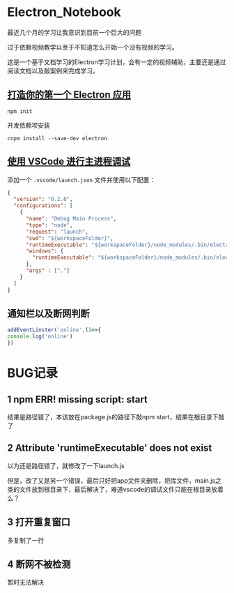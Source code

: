 # Electron_Notebook

最近几个月的学习让我意识到目前一个巨大的问题

过于依赖视频教学以至于不知道怎么开始一个没有视频的学习。

这是一个基于文档学习的Electron学习计划，会有一定的视频辅助，主要还是通过阅读文档以及敲案例来完成学习。



## [打造你的第一个 Electron 应用](https://www.electronjs.org/docs/tutorial/first-app#打造你的第一个-electron-应用)

```
npm init
```

开发依赖项安装

```
cnpm install --save-dev electron
```

## [使用 VSCode 进行主进程调试](https://www.electronjs.org/docs/tutorial/debugging-main-process-vscode#使用-vscode-进行主进程调试)

添加一个 `.vscode/launch.json` 文件并使用以下配置：

```json
{
  "version": "0.2.0",
  "configurations": [
    {
      "name": "Debug Main Process",
      "type": "node",
      "request": "launch",
      "cwd": "${workspaceFolder}",
      "runtimeExecutable": "${workspaceFolder}/node_modules/.bin/electron",
      "windows": {
        "runtimeExecutable": "${workspaceFolder}/node_modules/.bin/electron.cmd"
      },
      "args" : ["."]
    }
  ]
}
```

## 通知栏以及断网判断



```js
addEventLinster('online',()=>{
console.log('online')
})
```



# BUG记录

## 1 npm ERR! missing script: start

结果是路径错了，本该放在package.js的路径下敲npm start，结果在根目录下敲了

## 2 Attribute 'runtimeExecutable' does not exist

以为还是路径错了，就修改了一下launch.js

但是，改了又是另一个错误，最后只好把app文件夹删除，把库文件，main.js之类的文件放到根目录下，最后解决了，难道vscode的调试文件只能在根目录放着么？

## 3 打开重复窗口

多复制了一行

## 4 断网不被检测

暂时无法解决